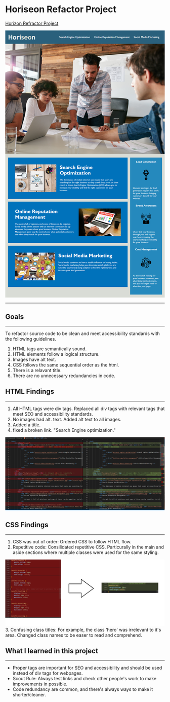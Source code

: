 # Horiseon Refactor Project

[Horizon Refractor Project](./02-Homework/Develop/index.html#search-engine-optimization)

![Website Image](./02-Homework/Assets/01-html-css-git-homework-demo.png)

---

## Goals

---

To refactor source code to be clean and meet accessibility standards with the following guidelines.

1. HTML tags are semantically sound.
2. HTML elements follow a logical structure.
3. Images have alt text.
4. CSS follows the same sequential order as the html.
5. There is a relavant title.
6. There are no unnecessary redundancies in code.

## HTML Findings

---

1. All HTML tags were div tags. Replaced all div tags with relevant tags that meet SEO and accessibility standards.
2. No images had alt. text. Added alt text to all images.
3. Added a title.
4. fixed a broken link. "Search Engine optimization."

![HTML Comparison](02-Homework\Assets\html-comparison.png)

## CSS Findings

---

1. CSS was out of order: Ordered CSS to follow HTML flow.
2. Repetitive code: Consilidated repetitive CSS. Particurally in the main and aside sections where multiple classes were used for the same styling.

![Shortened Code Example](02-Homework\Assets\shortened-code-example.png) 3. Confusing class titles: For example, the class 'hero' was irrelevant to it's area. Changed class names to be easer to read and comprehend.

## What I learned in this project

---

- Proper tags are important for SEO and accessibility and should be used instead of div tags for webpages.
- Scout Rule: Always test links and check other people's work to make improvements in possible.
- Code redundancy are common, and there's always ways to make it shorter/cleaner.
